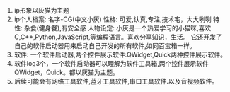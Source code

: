 1. ip形象以灰猫为主题
2. ip个人档案: 
   名字-CG(中文小灰)
   性格: 可爱,认真,专注,技术宅，大大咧咧
   特性: 杂食(健身餐),有安全感
   人物设定: 小灰是一个热爱学习的小猫咪,喜欢C,C++,Python,JavaScript,等编程语言。喜欢分享知识，生活。
   它还开发了自己的软件启动器用来启动自己开发的所有软件,如同百宝箱一样。
3. 软件: 一个软件启动器,两个控件展示软件:QWidget,Quick两种控件展示软件。
4. 软件log3个，一个软件启动器可以理解为软件工具箱,两个控件展示软件QWidget，Quick。都以灰猫为主题。
5. 后续可能会有网络工具软件,蓝牙工具软件,串口工具软件.以及音视频软件。

